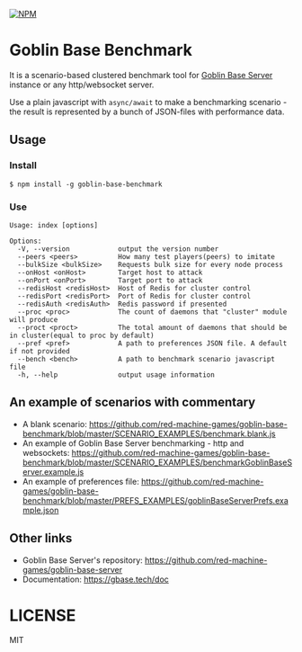 [![NPM](https://nodei.co/npm/goblin-base-benchmark.png?downloads=true)](https://www.npmjs.com/package/goblin-base-benchmark)

# Goblin Base Benchmark

It is a scenario-based clustered benchmark tool for [Goblin Base Server](https://github.com/red-machine-games/goblin-base-server) instance or any http/websocket server.

Use a plain javascript with `async/await` to make a benchmarking scenario - the result is represented by a bunch of JSON-files with performance data.

## Usage

### Install

`$ npm install -g goblin-base-benchmark`

### Use

```
Usage: index [options]

Options:
  -V, --version            output the version number
  --peers <peers>          How many test players(peers) to imitate
  --bulkSize <bulkSize>    Requests bulk size for every node process
  --onHost <onHost>        Target host to attack
  --onPort <onPort>        Target port to attack
  --redisHost <redisHost>  Host of Redis for cluster control
  --redisPort <redisPort>  Port of Redis for cluster control
  --redisAuth <redisAuth>  Redis password if presented
  --proc <proc>            The count of daemons that "cluster" module will produce
  --proct <proct>          The total amount of daemons that should be in cluster(equal to proc by default)
  --pref <pref>            A path to preferences JSON file. A default if not provided
  --bench <bench>          A path to benchmark scenario javascript file
  -h, --help               output usage information
```

## An example of scenarios with commentary

 - A blank scenario: https://github.com/red-machine-games/goblin-base-benchmark/blob/master/SCENARIO_EXAMPLES/benchmark.blank.js
 - An example of Goblin Base Server benchmarking - http and websockets: https://github.com/red-machine-games/goblin-base-benchmark/blob/master/SCENARIO_EXAMPLES/benchmarkGoblinBaseServer.example.js
 - An example of preferences file: https://github.com/red-machine-games/goblin-base-benchmark/blob/master/PREFS_EXAMPLES/goblinBaseServerPrefs.example.json

## Other links

 - Goblin Base Server's repository: https://github.com/red-machine-games/goblin-base-server
 - Documentation: https://gbase.tech/doc

# LICENSE

MIT